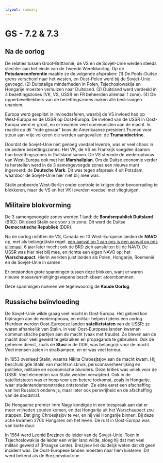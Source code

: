 ```yaml
---
layout: summary
---
```


# GS - 7.2 & 7.3

## Na de oorlog

De relaties tussen Groot-Brittannië, de VS en de Sovjet-Unie werden steeds slechter aan het einde van de Tweede Wereldoorlog. Op de **Potsdamconferentie** maakte ze de volgende afspraken: (1) De Pools-Duitse grens verschoof naar het westen, en Oost-Polen werd bij de Sovjet-Unie gevoegd. (2) Duitstalige minderheden in Polen, Tsjechoslowakije en Hongarije moesten verhuizen naar Duitsland. (3) Duitsland werd verdeeld in 4 bezettingszones (VK, VS, USSR en FR beheerden allemaal 1 zone). (4) De opperbevelhebbers van de bezettingszones maken alle beslissingen unaniem.

Europa werd gesplitst in invloedssferen, waarbij de VS invloed had op West-Europa en de USSR op Oost-Europa. De invloed van de USSR in Oost-Europa werd er groot, en er kwamen veel communisten aan de macht. In reactie op dit "rode gevaar" koos de Amerikaanse president Truman voor steun aan vrije volkeren die werden aangevallen: de **Trumandoctrine**.

Doordat de Sovjet-Unie niet genoeg voedsel leverde, was er veel chaos in de andere bezettingszones. Het VK, de VS en Frankrijk voegden daarom hun bezettingszones in Duitsland samen. De VS steunde de wederopbouw van West-Europa ook met het **Marshallplan**. Om de Duitse economie verder te herstellen werd in de 3 samengevoegde zones een nieuwe munt ingevoerd: de **Deutsche Mark**. Dit was tegen afspraak 4 uit Potsdam, waardoor de Sovjet-Unie hier niet blij mee was.

Stalin probeerde West-Berlijn onder controle te krijgen door bevoorrading te blokkeren, maar de VS en het VK leverden voedsel met vliegtuigen. 

## Militaire blokvorming

De 3 samengevoegde zones werden 1 land: de **Bondsrepubliek Duitsland** (BRD). Dit deed Stalin ook voor zijn zone. Dit werd de Duitse **Democratische Republiek** (DDR).

Na de oorlog richtten de VS, Canada en 10 West-Europese landen de **NAVO** op, met als belangrijkste regel: <u>een aanval op 1 van ons is een aanval op ons allemaal</u>. 6 jaar later mocht ook de BRD zich aansluiten bij de NAVO. De USSR was hier niet blij mee, en richtte een eigen NAVO op: het **Warschaupact**. Hierin werkten juist landen als Polen, Hongarije, Roemenië en de Sovjet-Unie in samen.

Er ontstonden grote spanningen tussen deze blokken, want er waren nieuwe massavernietigingswapens beschikbaar: atoombommen.

Deze spanningen noemen we tegenwoordig de **Koude Oorlog**.

## Russische beïnvloeding

De Sovjet-Unie wilde graag veel macht in Oost-Europa. Het gebied kon bijdragen aan de wederopbouw, en militair helpen tijdens een oorlog. Hierdoor werden Oost-Europese landen **satellietstaten** van de USSR: ze waren afhankelijk van Stalin. In veel Oost-Europese landen kwamen communistische partijen aan de macht (vaak met fraude). Ze bleven aan de macht door veel geweld te gebruiken en propaganda te gebruiken. Ook de geheime dienst, zoals de **Stasi** in de DDR, was belangrijk voor de macht. Veel mensen zaten in strafkampen, en er was veel terreur.

In 1953 overleed Stalin, waarna Nikita Chroesjtsjov aan de macht kwam. Hij beschuldigde Stalin van machtsmisbruik, persoonsverheerlijking en politieke, militaire en economische blunders. Deze kritiek was uniek voor de USSR. Veel elementen van Stalin werden verwijderd. Ook in de satellietstaten was er hoop voor een betere toekomst, zoals in Hongarije, waar studentendemonstraties ontstonden. Ze eiste eerst een afschaffing van het Russisch onderwijs, maar later ook persvrijheid en de afschaffing van de doodstraf.

De Hongaarse premier Imre Nagy kondigde in een toespraak aan dat er meer vrijheden zouden komen, en dat Hongarije uit het Warschaupact zou stappen. Dat ging Chroesjtsjov te ver, en hij viel Hongarije binnen. Bij deze actie kwamen 2700 Hongaren om het leven. De rust in Oost-Europa was van korte duur.

In 1964 werd Leonid Brezjnev de leider van de Sovjet-Unie. Toen in Tsjechoslowakije de leider een vrijer land wilde, sloeg hij dat met veel militair geweld af (Praagse Lente). Brezjnev liet duidelijk weten dat dit geen incident was. De Oost-Europese landen moesten naar hem luisteren. Dit werd bekend als de Brezjnevdoctrine.
